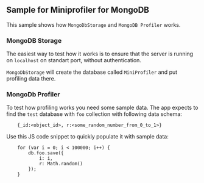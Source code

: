 ## Sample for Miniprofiler for MongoDB

This sample shows how `MongoDbStorage` and `MongoDB Profiler` works.

### MongoDB Storage

The easiest way to test how it works is to ensure that the server is running
on `localhost` on standart port, without authentication.

`MongoDbStorage` will create the database called `MiniProfiler` and put profiling data there.

### MongoDb Profiler

To test how profiling works you need some sample data. The app expects to find the `test`
database with `foo` collection with following data schema:

        {_id:<object_id>, r:<some_random_number_from_0_to_1>}

Use this JS code snippet to quickly populate it with sample data:

        for (var i = 0; i < 100000; i++) {
            db.foo.save({
                i: i,
                r: Math.random()
            });
        }

